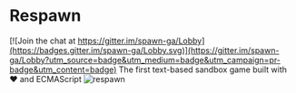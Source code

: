 # Respawn

[![Join the chat at https://gitter.im/spawn-ga/Lobby](https://badges.gitter.im/spawn-ga/Lobby.svg)](https://gitter.im/spawn-ga/Lobby?utm_source=badge&utm_medium=badge&utm_campaign=pr-badge&utm_content=badge)
The first text-based sandbox game built with ♥ and ECMAScript
![respawn](https://raw.githubusercontent.com/mj66/respawn/master/media/respawn.png)
